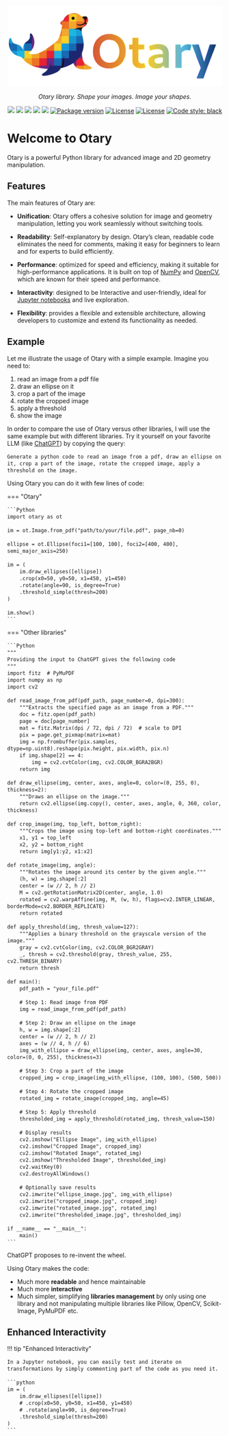 <p align="center">
  <a href="">
    <img src="https://github.com/poupeaua/otary/raw/master/docs/img/logo-withname-bg-transparent.png" alt="Otary">
</a>
</p>

<p align="center">
    <em>Otary library. Shape your images. Image your shapes.</em>
</p>

<p align="center">
<a href="https://alexandrepoupeau.com/otary/" > <img src="https://gradgen.bokub.workers.dev/badge/rainbow/Otary%20%20%20?gradient=d76333,edb12f,dfc846,6eb8c9,1c538b&label=Enjoy"/></a>
<a href="https://github.com/poupeaua/otary/actions/workflows/test.yaml" > <img src="https://github.com/poupeaua/otary/actions/workflows/test.yaml/badge.svg"/></a>
<a href="https://codecov.io/github/poupeaua/otary" > <img src="https://codecov.io/github/poupeaua/otary/graph/badge.svg?token=LE040UGFZU"/></a>
<a href="https://app.codacy.com/gh/poupeaua/otary/dashboard?utm_source=gh&utm_medium=referral&utm_content=&utm_campaign=Badge_grade" > <img src="https://app.codacy.com/project/badge/Grade/704a873ee08c40318423a47ec71b9bf4"/></a>
<a href="https://alexandrepoupeau.com/otary/" > <img src="https://github.com/poupeaua/otary/actions/workflows/docs.yaml/badge.svg?branch=master"/></a>
<a href="https://pypi.org/project/otary" target="_blank"> <img src="https://img.shields.io/pypi/v/otary?color=blue&label=pypi" alt="Package version"></a>
<a href="https://pypi.org/project/otary" target="_blank"><img src="https://img.shields.io/pypi/pyversions/otary?color=blue&label=python" alt="License"></a>
<a href="https://github.com/poupeaua/otary/tree/master?tab=GPL-3.0-1-ov-file" target="_blank"><img src="https://img.shields.io/github/license/poupeaua/otary?color=8A2BE2&label=license" alt="License"></a>
<a href="https://github.com/psf/black"><img alt="Code style: black" src="https://img.shields.io/badge/code%20style-black-000000.svg"></a>
</p>

# Welcome to Otary

Otary is a powerful Python library for advanced image and 2D geometry manipulation.

## Features

The main features of Otary are:

- **Unification**: Otary offers a cohesive solution for image and geometry manipulation, letting you work seamlessly without switching tools.

- **Readability**: Self-explanatory by design. Otary’s clean, readable code eliminates the need for comments, making it easy for beginners to learn and for experts to build efficiently.

- **Performance**: optimized for speed and efficiency, making it suitable for high-performance applications. It is built on top of [NumPy](https://numpy.org) and [OpenCV](https://opencv.org), which are known for their speed and performance.

- **Interactivity**: designed to be Interactive and user-friendly, ideal for [Jupyter notebooks](https://jupyter.org) and live exploration.

- **Flexibility**: provides a flexible and extensible architecture, allowing developers to customize and extend its functionality as needed.

## Example

Let me illustrate the usage of Otary with a simple example. Imagine you need to:

1. read an image from a pdf file
2. draw an ellipse on it
3. crop a part of the image
4. rotate the cropped image
5. apply a threshold
6. show the image

In order to compare the use of Otary versus other libraries, I will use the same example but with different libraries. Try it yourself on your favorite LLM (like [ChatGPT](https://chatgpt.com/)) by copying the query:

```text
Generate a python code to read an image from a pdf, draw an ellipse on it, crop a part of the image, rotate the cropped image, apply a threshold on the image.
```

Using Otary you can do it with few lines of code:

=== "Otary"

    ```Python
    import otary as ot

    im = ot.Image.from_pdf("path/to/your/file.pdf", page_nb=0)

    ellipse = ot.Ellipse(foci1=[100, 100], foci2=[400, 400], semi_major_axis=250)

    im = (
        im.draw_ellipses([ellipse])
        .crop(x0=50, y0=50, x1=450, y1=450)
        .rotate(angle=90, is_degree=True)
        .threshold_simple(thresh=200)
    )

    im.show()
    ```

=== "Other libraries"

    ```Python
    """
    Providing the input to ChatGPT gives the following code
    """
    import fitz  # PyMuPDF
    import numpy as np
    import cv2

    def read_image_from_pdf(pdf_path, page_number=0, dpi=300):
        """Extracts the specified page as an image from a PDF."""
        doc = fitz.open(pdf_path)
        page = doc[page_number]
        mat = fitz.Matrix(dpi / 72, dpi / 72)  # scale to DPI
        pix = page.get_pixmap(matrix=mat)
        img = np.frombuffer(pix.samples, dtype=np.uint8).reshape(pix.height, pix.width, pix.n)
        if img.shape[2] == 4:
            img = cv2.cvtColor(img, cv2.COLOR_BGRA2BGR)
        return img

    def draw_ellipse(img, center, axes, angle=0, color=(0, 255, 0), thickness=2):
        """Draws an ellipse on the image."""
        return cv2.ellipse(img.copy(), center, axes, angle, 0, 360, color, thickness)

    def crop_image(img, top_left, bottom_right):
        """Crops the image using top-left and bottom-right coordinates."""
        x1, y1 = top_left
        x2, y2 = bottom_right
        return img[y1:y2, x1:x2]

    def rotate_image(img, angle):
        """Rotates the image around its center by the given angle."""
        (h, w) = img.shape[:2]
        center = (w // 2, h // 2)
        M = cv2.getRotationMatrix2D(center, angle, 1.0)
        rotated = cv2.warpAffine(img, M, (w, h), flags=cv2.INTER_LINEAR, borderMode=cv2.BORDER_REPLICATE)
        return rotated

    def apply_threshold(img, thresh_value=127):
        """Applies a binary threshold on the grayscale version of the image."""
        gray = cv2.cvtColor(img, cv2.COLOR_BGR2GRAY)
        _, thresh = cv2.threshold(gray, thresh_value, 255, cv2.THRESH_BINARY)
        return thresh

    def main():
        pdf_path = "your_file.pdf"

        # Step 1: Read image from PDF
        img = read_image_from_pdf(pdf_path)

        # Step 2: Draw an ellipse on the image
        h, w = img.shape[:2]
        center = (w // 2, h // 2)
        axes = (w // 4, h // 6)
        img_with_ellipse = draw_ellipse(img, center, axes, angle=30, color=(0, 0, 255), thickness=3)

        # Step 3: Crop a part of the image
        cropped_img = crop_image(img_with_ellipse, (100, 100), (500, 500))

        # Step 4: Rotate the cropped image
        rotated_img = rotate_image(cropped_img, angle=45)

        # Step 5: Apply threshold
        thresholded_img = apply_threshold(rotated_img, thresh_value=150)

        # Display results
        cv2.imshow("Ellipse Image", img_with_ellipse)
        cv2.imshow("Cropped Image", cropped_img)
        cv2.imshow("Rotated Image", rotated_img)
        cv2.imshow("Thresholded Image", thresholded_img)
        cv2.waitKey(0)
        cv2.destroyAllWindows()

        # Optionally save results
        cv2.imwrite("ellipse_image.jpg", img_with_ellipse)
        cv2.imwrite("cropped_image.jpg", cropped_img)
        cv2.imwrite("rotated_image.jpg", rotated_img)
        cv2.imwrite("thresholded_image.jpg", thresholded_img)

    if __name__ == "__main__":
        main()
    ```

ChatGPT proposes to re-invent the wheel.

Using Otary makes the code:

- Much more **readable** and hence maintainable
- Much more **interactive**
- Much simpler, simplifying **libraries management** by only using one library and not manipulating multiple libraries like Pillow, OpenCV, Scikit-Image, PyMuPDF etc.

## Enhanced Interactivity

!!! tip "Enhanced Interactivity"

    In a Jupyter notebook, you can easily test and iterate on transformations by simply commenting part of the code as you need it.

    ```python
    im = (
        im.draw_ellipses([ellipse])
        # .crop(x0=50, y0=50, x1=450, y1=450)
        # .rotate(angle=90, is_degree=True)
        .threshold_simple(thresh=200)
    )
    ```
